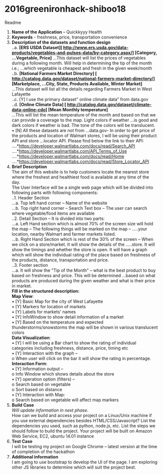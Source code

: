 # 2016greenironhack-shiboo18
Readme 
1. **Name of the Application** – Quickkyyy Health  
2. **Keywords** - freshness, price, transportation convenience  
3. **Description of the datasets and function design**  
..a.  **[ERS USDA Dataset][    http://www.ers.usda.gov/data-products/vegetables-and-pulses-data/by-category.aspx/]    [Category, ...Vegetable, Price]** 
...This dataset will list the prices of    vegetables during a following month. Will help in determining the tip    of the month i.e.; ...which vegetable is cheapest and fresh in the given    week/month   
..b.  **[National Farmers Market Directory] [    http://catalog.data.gov/dataset/national-farmers-market-directory/]    [Marketplace, ...City, State, Products Available, Winter Market]**   
...This    dataset will list all the details regarding Farmers Market in West    Lafayette   
..c.  [Y] I use the primary dataset” online climate data” from    data.gov   
..d. **[Online Climate Data] [    http://catalog.data.gov/dataset/climate-data-online-cdo] [Mean    Monthly temperature]**   
...This will list the mean temperature of the    month and based on that we can provide a coverage to the map. Light colors if weather ...is good and dark colors if weather is bad. The tone    of the colors will be translucent. • [N] All these datasets are not    from ...data.gov- In order to get price of the products and location of    Walmart stores, I will be using their product API and store ...locator API. Please find below the link to their API:   
....*https://developer.walmartlabs.com/docs/read/Search_API  
....*https://developer.walmartlabs.com/API_Terms_of_Use  
....*https://developer.walmartlabs.com/docs/read/Home  
....*https://developer.walmartlabs.com/docs/read/Store_Locator_API  
4. **Brief Description**   
The aim of this website is to help customers locate the nearest store where the freshest and healthiest food is available at any time of the day.   
The User Interface will be a single web page which will be divided into following parts with following components:  
..1.	Header Section     
...a. Top left hand corner – Name of the website    
...b. Top right hand corner – Search Text box – The user can search where   vegetable/food items are available    
..2.	Detail Section – It is divided into two parts:   
...a. Left Hand section which is almost 70% of the screen size will hold the map – The following things will be marked on the map – .....your location, nearby Walmart and farmer markets listed.  
...b. Right Hand Section which is rest of the 30% of the screen – When we click on a store/market. It will show the details of the .....store. It will show the timings and whether the store is open. It will have a graph which will show the individual rating of the place based on freshness of the products, distance, transportation and price.  
..3.	 Footer section  
...a. It will show the "Tip of the Month" – what is the best product to buy based on freshness and price. This will be determined ...based on what products are produced during the given weather and what is their price in market.  
**Fill in the structured description:**  
 **Map View**:	  
• [Y] Basic Map for the city of West Lafayette  
• [Y] Markers for location of markets  
• [Y] Labels for markets' names  
• [Y] InfoWindow to show detail information of a market  
• [Y] Based on the temperature and expected thunderstorms/snowstorms the map will be shown in various translucent colors  
**Data Visualization**:  
• [Y] I will be using a Bar chart to show the rating of individual categories including freshness, distance, price, timing etc  
• [Y] Interaction with the graph –  
o When user will click on the bar it will show the rating in percentage.  
 **Interaction Form**:  
• [Y] Information output –  
o Info Window which shows details about the store  
• [Y] operation option (filters) –  
o Search based on vegetable  
o Sort based on distance   
• [Y] Interaction with Map:  
o Search based on vegetable will affect map markers  
5. **Build Case**   
*Will update information in next phase*.  
How can we build and access your project on a Linux/Unix machine if you use external dependencies besides HTML/CSS/Javascript? List the dependencies you used, such as python, node.js, etc. List the steps we should follow to build the project. Your project will be built on Amazon Web Service, EC2, ubuntu 14.01 instance  
6. **Test Case**  
I will be testing my project on Google Chrome – latest version at the time of completion of the hackathon  
7. **Additional information**  
I am going to use bootstrap to develop the UI of the page. I am exploring other JS libraries to determine which will suit the project best.  
